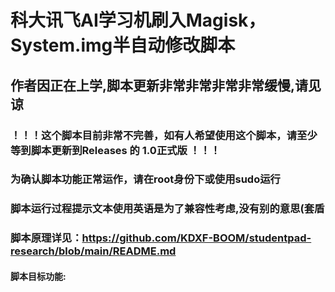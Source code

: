 # 科大讯飞AI学习机刷入Magisk，System.img半自动修改脚本
## 作者因正在上学,脚本更新非常非常非常非常缓慢,请见谅
### ！！！这个脚本目前非常不完善，如有人希望使用这个脚本，请至少等到脚本更新到Releases 的 1.0正式版 ！！！
### 为确认脚本功能正常运作，请在root身份下或使用sudo运行
### 脚本运行过程提示文本使用英语是为了兼容性考虑,没有别的意思(套盾

### 脚本原理详见：https://github.com/KDXF-BOOM/studentpad-research/blob/main/README.md


#### 脚本目标功能:


